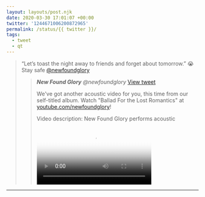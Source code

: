 ```yaml
---
layout: layouts/post.njk
date: 2020-03-30 17:01:07 +00:00
twitter: '1244671006200872965'
permalink: /status/{{ twitter }}/
tags: 
  - tweet
  - qt
---
```


> “Let’s toast the night away to friends and forget about tomorrow.” 😭 Stay safe [@newfoundglory](https://twitter.com/newfoundglory) 
> 
> > <cite>**New Found Glory** @newfoundglory</cite> [View tweet](https://twitter.com/newfoundglory/status/1244657247436845056)
> > 
> > We've got another acoustic video for you, this time from our self-titled album. Watch "Ballad For the Lost Romantics" at [youtube.com/newfoundglory](https://www.youtube.com/watch?v=Yp6tR0RcS_0)!
> > 
> > <p class="sr-only">Video description: New Found Glory performs acoustic</p>
> > 
> > <video controls preload="metadata" poster="/img/_qt/EUXpbBLXQAU70hc.jpg"><source src="/img/_qt/53S_rTPuJ_c3Di7g.mp4">Your browser does not support the video tag.</video>

---
